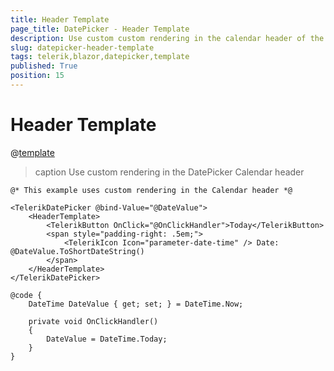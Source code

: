```yaml
---
title: Header Template
page_title: DatePicker - Header Template
description: Use custom custom rendering in the calendar header of the DatePicker for Blazor.
slug: datepicker-header-template
tags: telerik,blazor,datepicker,template
published: True
position: 15
---
```


# Header Template

@[template](/_contentTemplates/common/calendar-header-template.md#header-template)

>caption Use custom rendering in the DatePicker Calendar header


````CSHTML
@* This example uses custom rendering in the Calendar header *@

<TelerikDatePicker @bind-Value="@DateValue">
    <HeaderTemplate>
        <TelerikButton OnClick="@OnClickHandler">Today</TelerikButton>
        <span style="padding-right: .5em;">
            <TelerikIcon Icon="parameter-date-time" /> Date: @DateValue.ToShortDateString()
        </span>
    </HeaderTemplate>
</TelerikDatePicker>

@code {
    DateTime DateValue { get; set; } = DateTime.Now;

    private void OnClickHandler()
    {
        DateValue = DateTime.Today;
    }
}
````
